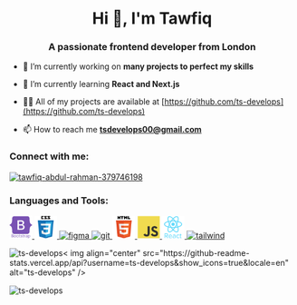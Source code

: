 <h1 align="center">Hi 👋, I'm Tawfiq</h1>
<h3 align="center">A passionate frontend developer from London</h3>

- 🔭 I’m currently working on **many projects to perfect my skills**

- 🌱 I’m currently learning **React and Next.js**

- 👨‍💻 All of my projects are available at [https://github.com/ts-develops](https://github.com/ts-develops)

- 📫 How to reach me **tsdevelops00@gmail.com**

<h3 align="left">Connect with me:</h3>
<p align="left">
<a href="https://linkedin.com/in/tawfiq-abdul-rahman-379746198" target="blank"><img align="center" src="https://raw.githubusercontent.com/rahuldkjain/github-profile-readme-generator/master/src/images/icons/Social/linked-in-alt.svg" alt="tawfiq-abdul-rahman-379746198" height="30" width="40" /></a>
</p>

<h3 align="left">Languages and Tools:</h3>
<p align="left"> <a href="https://getbootstrap.com" target="_blank" rel="noreferrer"> <img src="https://raw.githubusercontent.com/devicons/devicon/master/icons/bootstrap/bootstrap-plain-wordmark.svg" alt="bootstrap" width="40" height="40"/> </a> <a href="https://www.w3schools.com/css/" target="_blank" rel="noreferrer"> <img src="https://raw.githubusercontent.com/devicons/devicon/master/icons/css3/css3-original-wordmark.svg" alt="css3" width="40" height="40"/> </a> <a href="https://www.figma.com/" target="_blank" rel="noreferrer"> <img src="https://www.vectorlogo.zone/logos/figma/figma-icon.svg" alt="figma" width="40" height="40"/> </a> <a href="https://git-scm.com/" target="_blank" rel="noreferrer"> <img src="https://www.vectorlogo.zone/logos/git-scm/git-scm-icon.svg" alt="git" width="40" height="40"/> </a> <a href="https://www.w3.org/html/" target="_blank" rel="noreferrer"> <img src="https://raw.githubusercontent.com/devicons/devicon/master/icons/html5/html5-original-wordmark.svg" alt="html5" width="40" height="40"/> </a> <a href="https://developer.mozilla.org/en-US/docs/Web/JavaScript" target="_blank" rel="noreferrer"> <img src="https://raw.githubusercontent.com/devicons/devicon/master/icons/javascript/javascript-original.svg" alt="javascript" width="40" height="40"/> </a> <a href="https://reactjs.org/" target="_blank" rel="noreferrer"> <img src="https://raw.githubusercontent.com/devicons/devicon/master/icons/react/react-original-wordmark.svg" alt="react" width="40" height="40"/> </a> <a href="https://tailwindcss.com/" target="_blank" rel="noreferrer"> <img src="https://www.vectorlogo.zone/logos/tailwindcss/tailwindcss-icon.svg" alt="tailwind" width="40" height="40"/> </a> </p>

<p><img align="left" src="https://github-readme-stats.vercel.app/api/top-langs?username=ts-develops&show_icons=true&locale=en&layout=compact" alt="ts-develops" /></p>


<p><&nbsp;img align="center" src="https://github-readme-stats.vercel.app/api?username=ts-develops&show_icons=true&locale=en" alt="ts-develops" /></p>

<p><img align="center" src="https://github-readme-streak-stats.herokuapp.com/?user=ts-develops&" alt="ts-develops" /></p>
